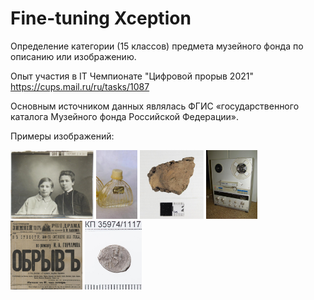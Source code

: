 # Fine-tuning Xception
Определение категории (15 классов) предмета музейного фонда по описанию или изображению.  

Опыт участия в IT Чемпионате "Цифровой прорыв 2021"  
https://cups.mail.ru/ru/tasks/1087

Основным источником данных являлась ФГИС «государственного каталога Музейного фонда Российской Федерации».

Примеры изображений:  

<img src="https://github.com/Volobueva-Yuliya/Fine_tuning_Xception/blob/main/img/1.jpg" height="110" /> <img src="https://github.com/Volobueva-Yuliya/Fine_tuning_Xception/blob/main/img/2.jpg" height="110" /> <img src="https://github.com/Volobueva-Yuliya/Fine_tuning_Xception/blob/main/img/4.jpg" height="110" /> <img src="https://github.com/Volobueva-Yuliya/Fine_tuning_Xception/blob/main/img/5.jpg" height="110" /> <img src="https://github.com/Volobueva-Yuliya/Fine_tuning_Xception/blob/main/img/6.jpg" height="110"/> <img src="https://github.com/Volobueva-Yuliya/Fine_tuning_Xception/blob/main/img/8.jpg" height="110" />
